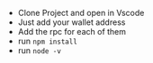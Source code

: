 - Clone Project and open in Vscode
- Just add your wallet address
- Add the rpc for each of them
- run `npm install `
- run `node -v`

